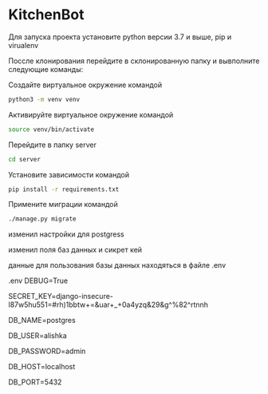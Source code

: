 # KitchenBot
Для запуска проекта установите python версии 3.7 и выше, pip и virualenv

Поссле клонирования перейдите в склонированную папку и вывполните следующие команды:

Создайте виртуальное окружение командой
```bash
python3 -m venv venv
```

Активируйте виртуальное окружение командой
```bash
source venv/bin/activate
```

Перейдите в папку server
```bash
cd server
```

Установите зависимости командой

```bash
pip install -r requirements.txt
```

Примените миграции командой
```bash
./manage.py migrate
```

изменил настройки для postgress

изменил поля баз данных и сикрет кей

данные для пользования базы данных находяться в файле .env

.env
DEBUG=True


SECRET_KEY=django-insecure-l87w5hu551=#rh)1bbtw+=&uar+_+0a4yzq&29&g^%82^rtnnh


DB_NAME=postgres


DB_USER=alishka


DB_PASSWORD=admin


DB_HOST=localhost


DB_PORT=5432



